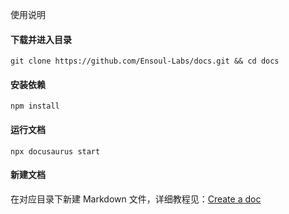 使用说明

#### 下载并进入目录

```
git clone https://github.com/Ensoul-Labs/docs.git && cd docs
```

#### 安装依赖

```
npm install
```

#### 运行文档

```
npx docusaurus start
```

#### 新建文档

在对应目录下新建 Markdown 文件，详细教程见：[Create a doc](https://docusaurus.io/docs/create-doc)